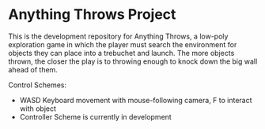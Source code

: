 # Anything Throws Project
 This is the development repository for Anything Throws, a low-poly exploration game in which the player must search the environment for objects they can place into a trebuchet and launch. The more objects thrown, the closer the play is to throwing enough to knock down the big wall ahead of them.
 
Control Schemes:
  - WASD Keyboard movement with mouse-following camera, F to interact with object 
  - Controller Scheme is currently in development
